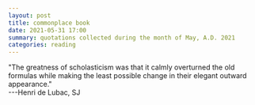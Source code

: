 ```yaml
---
layout: post
title: commonplace book
date: 2021-05-31 17:00
summary: quotations collected during the month of May, A.D. 2021
categories: reading
---
```


"The greatness of scholasticism was that it calmly overturned the old formulas while making the least possible change in their elegant outward appearance."  
---Henri de Lubac, SJ